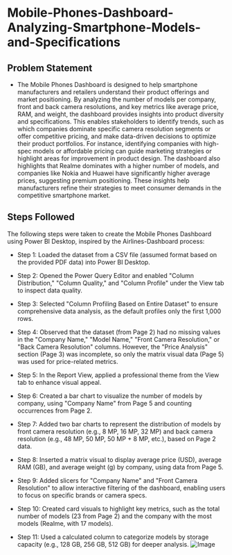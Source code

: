 # Mobile-Phones-Dashboard-Analyzing-Smartphone-Models-and-Specifications

## Problem Statement
- The Mobile Phones Dashboard is designed to help smartphone manufacturers and retailers understand their product offerings and market positioning. By analyzing the number of models per company, front and back camera resolutions, and key metrics like average price, RAM, and weight, the dashboard provides insights into product diversity and specifications. This enables stakeholders to identify trends, such as which companies dominate specific camera resolution segments or offer competitive pricing, and make data-driven decisions to optimize their product portfolios. For instance, identifying companies with high-spec models or affordable pricing can guide marketing strategies or highlight areas for improvement in product design.
The dashboard also highlights that Realme dominates with a higher number of models, and companies like Nokia and Huawei have significantly higher average prices, suggesting premium positioning. These insights help manufacturers refine their strategies to meet consumer demands in the competitive smartphone market.

## Steps Followed
The following steps were taken to create the Mobile Phones Dashboard using Power BI Desktop, inspired by the Airlines-Dashboard process:

- Step 1: Loaded the dataset from a CSV file (assumed format based on the provided PDF data) into Power BI Desktop.

- Step 2: Opened the Power Query Editor and enabled "Column Distribution," "Column Quality," and "Column Profile" under the View tab to inspect data quality.

- Step 3: Selected "Column Profiling Based on Entire Dataset" to ensure comprehensive data analysis, as the default profiles only the first 1,000 rows.

- Step 4: Observed that the dataset (from Page 2) had no missing values in the "Company Name," "Model Name," "Front Camera Resolution," or "Back Camera Resolution" columns. However, the "Price Analysis" section (Page 3) was incomplete, so only the matrix visual data (Page 5) was used for price-related metrics.

- Step 5: In the Report View, applied a professional theme from the View tab to enhance visual appeal.

- Step 6: Created a bar chart to visualize the number of models by company, using "Company Name" from Page 5 and counting occurrences from Page 2.

- Step 7: Added two bar charts to represent the distribution of models by front camera resolution (e.g., 8 MP, 16 MP, 32 MP) and back camera resolution (e.g., 48 MP, 50 MP, 50 MP + 8 MP, etc.), based on Page 2 data.

- Step 8: Inserted a matrix visual to display average price (USD), average RAM (GB), and average weight (g) by company, using data from Page 5.

- Step 9: Added slicers for "Company Name" and "Front Camera Resolution" to allow interactive filtering of the dashboard, enabling users to focus on specific brands or camera specs.

- Step 10: Created card visuals to highlight key metrics, such as the total number of models (23 from Page 2) and the company with the most models (Realme, with 17 models).

- Step 11: Used a calculated column to categorize models by storage capacity (e.g., 128 GB, 256 GB, 512 GB) for deeper analysis.
![Image](https://github.com/user-attachments/assets/77f52148-736c-467d-8577-658cf32243b1)

